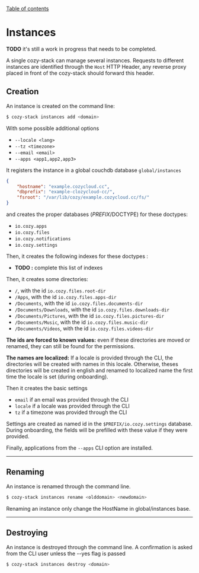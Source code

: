 [Table of contents](README.md#table-of-contents)

# Instances

**TODO** it's still a work in progress that needs to be completed.

A single cozy-stack can manage several instances. Requests to different
instances are identified through the `Host` HTTP Header, any reverse proxy
placed in front of the cozy-stack should forward this header.

## Creation

An instance is created on the command line:

```sh
$ cozy-stack instances add <domain>
```

With some possible additional options

-   `--locale <lang>`
-   `--tz <timezone>`
-   `--email <email>`
-   `--apps <app1,app2,app3>`

It registers the instance in a global couchdb database `global/instances`

```json
{
    "hostname": "example.cozycloud.cc",
    "dbprefix": "example-clozycloud-cc/",
    "fsroot": "/var/lib/cozy/example.cozycloud.cc/fs/"
}
```

and creates the proper databases ($PREFIX/$DOCTYPE) for these doctypes:

-   `io.cozy.apps`
-   `io.cozy.files`
-   `io.cozy.notifications`
-   `io.cozy.settings`

Then, it creates the following indexes for these doctypes :

-   **TODO :** complete this list of indexes

Then, it creates some directories:

-   `/`, with the id `io.cozy.files.root-dir`
-   `/Apps`, with the id `io.cozy.files.apps-dir`
-   `/Documents`, with the id `io.cozy.files.documents-dir`
-   `/Documents/Downloads`, with the id `io.cozy.files.downloads-dir`
-   `/Documents/Pictures`, with the id `io.cozy.files.pictures-dir`
-   `/Documents/Music`, with the id `io.cozy.files.music-dir`
-   `/Documents/Videos`, with the id `io.cozy.files.videos-dir`

**The ids are forced to known values:** even if these directories are moved or
renamed, they can still be found for the permissions.

**The names are localized:** If a locale is provided through the CLI, the
directories will be created with names in this locale. Otherwise, theses
directories will be created in english and renamed to localized name the first
time the locale is set (during onboarding).

Then it creates the basic settings

-   `email` if an email was provided through the CLI
-   `locale` if a locale was provided through the CLI
-   `tz` if a timezone was provided through the CLI

Settings are created as named id in the `$PREFIX/io.cozy.settings` database.
During onboarding, the fields will be prefilled with these value if they were
provided.

Finally, applications from the `--apps` CLI option are installed.

---

## Renaming

An instance is renamed through the command line.

```sh
$ cozy-stack instances rename <olddomain> <newdomain>
```

Renaming an instance only change the HostName in global/instances base.

---

## Destroying

An instance is destroyed through the command line. A confirmation is asked from
the CLI user unless the --yes flag is passed

```sh
$ cozy-stack instances destroy <domain>
```
